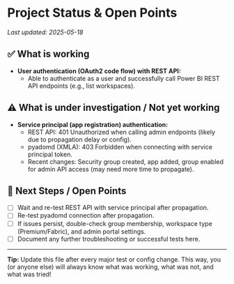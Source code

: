 # Project Status & Open Points

_Last updated: 2025-05-18_

## ✅ What is working
- **User authentication (OAuth2 code flow) with REST API:**
  - Able to authenticate as a user and successfully call Power BI REST API endpoints (e.g., list workspaces).

## ⚠️ What is under investigation / Not yet working
- **Service principal (app registration) authentication:**
  - REST API: 401 Unauthorized when calling admin endpoints (likely due to propagation delay or config).
  - pyadomd (XMLA): 403 Forbidden when connecting with service principal token.
  - Recent changes: Security group created, app added, group enabled for admin API access (may need more time to propagate).

## 📝 Next Steps / Open Points
- [ ] Wait and re-test REST API with service principal after propagation.
- [ ] Re-test pyadomd connection after propagation.
- [ ] If issues persist, double-check group membership, workspace type (Premium/Fabric), and admin portal settings.
- [ ] Document any further troubleshooting or successful tests here.

---

**Tip:** Update this file after every major test or config change. This way, you (or anyone else) will always know what was working, what was not, and what was tried!
